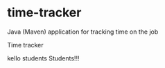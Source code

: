 # time-tracker
Java (Maven) application for tracking time on the job

Time tracker

kello students Students!!!
